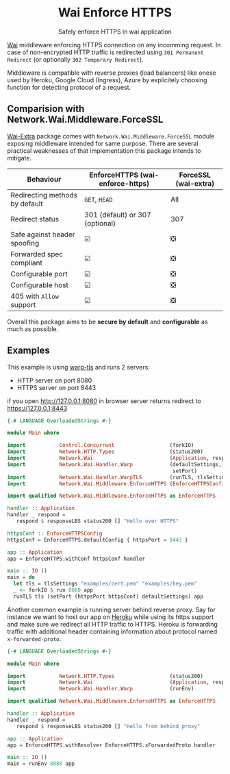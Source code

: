 <div align="center">
    <h1>Wai Enforce HTTPS</h1>
    <p>Safely enforce HTTPS in wai application</p>
</div>

[Wai](https://hackage.haskell.org/package/wai) middleware enforcing HTTPS connection on any incomming request.
In case of non-encrypted HTTP traffic is redirected using `301 Permanent Redirect`
(or optionally `302 Temporary Redirect`).

Middleware is compatible with reverse proxies (load balancers) like onese
used by Heroku, Google Cloud (Ingress), Azure by explicitely choosing function for detecting
protocol of a request.

## Comparision with Network.Wai.Middleware.ForceSSL

[Wai-Extra](https://hackage.haskell.org/package/wai-extra-3.0.24.3/docs/Network-Wai-Middleware-ForceSSL.html)
package comes with `Network.Wai.Middleware.ForceSSL` module exposing middleware intended for same purpose.
There are several practical weaknesses of that implementation this package intends to mitigate.

| Behaviour                      | EnforceHTTPS (wai-enforce-https) | ForceSSL (wai-extra) |
|--------------------------------|----------------------------------|----------------------|
| Redirecting methods by default | `GET`, `HEAD`                    | All                  |
| Redirect status                | 301 (default) or 307 (optional)  | 307                  |
| Safe against header spoofing   | ☑                                | ❎                   |
| Forwarded spec compliant       | ☑                                | ❎                   |
| Configurable port              | ☑                                | ❎                   |
| Configurable host              | ☑                                | ❎                   |
| 405 with `Allow` support       | ☑                                | ❎                   |

Overall this package aims to be **secure by default** and **configurable** as much as possible.

## Examples

This example is using [warp-tls]()
and runs 2 servers:

- HTTP server on port 8080
- HTTPS server on port 8443

if you open http://127.0.0.1:8080 in browser server returns redirect
to https://127.0.0.1:8443

```haskell
{-# LANGUAGE OverloadedStrings #-}

module Main where

import           Control.Concurrent                  (forkIO)
import           Network.HTTP.Types                  (status200)
import           Network.Wai                         (Application, responseLBS)
import           Network.Wai.Handler.Warp            (defaultSettings, run,
                                                      setPort)
import           Network.Wai.Handler.WarpTLS         (runTLS, tlsSettings)
import           Network.Wai.Middleware.EnforceHTTPS (EnforceHTTPSConfig (..))

import qualified Network.Wai.Middleware.EnforceHTTPS as EnforceHTTPS

handler :: Application
handler _ respond =
   respond $ responseLBS status200 [] "Hello over HTTPS"

httpsConf :: EnforceHTTPSConfig
httpsConf = EnforceHTTPS.defaultConfig { httpsPort = 8443 }

app :: Application
app = EnforceHTTPS.withConf httpsConf handler

main :: IO ()
main = do
  let tls = tlsSettings "examples/cert.pem" "examples/key.pem"
  _ <- forkIO $ run 8080 app
  runTLS tls (setPort (httpsPort httpsConf) defaultSettings) app
```

Another common example is running server behind reverse proxy.
Say for instance we want to host our app on [Heroku]()
while using its https support and make sure we
redirect all HTTP traffic to HTTPS.
Heroku is forwarding traffic with additional header containing
information about protocol named `x-forwarded-proto`.

```haskell
{-# LANGUAGE OverloadedStrings #-}

module Main where

import           Network.HTTP.Types                  (status200)
import           Network.Wai                         (Application, responseLBS)
import           Network.Wai.Handler.Warp            (runEnv)

import qualified Network.Wai.Middleware.EnforceHTTPS as EnforceHTTPS

handler :: Application
handler _ respond =
   respond $ responseLBS status200 [] "Hello from behind proxy"

app :: Application
app = EnforceHTTPS.withResolver EnforceHTTPS.xForwardedProto handler

main :: IO ()
main = runEnv 8080 app
```
